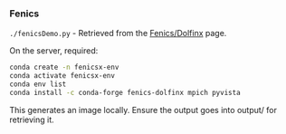 ### Fenics
`./fenicsDemo.py` - Retrieved from the
[Fenics/Dolfinx](https://docs.fenicsproject.org/dolfinx/v0.9.0/python/demos/demo_poisson.html) page.

On the server, required:

```bash
conda create -n fenicsx-env
conda activate fenicsx-env
conda env list
conda install -c conda-forge fenics-dolfinx mpich pyvista
```

This generates an image locally. Ensure the output goes into output/ for retrieving it.

